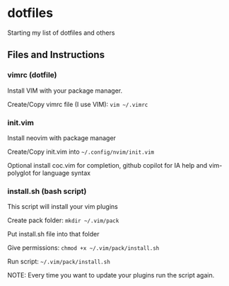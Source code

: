 # dotfiles

Starting my list of dotfiles and others

## Files and Instructions

### vimrc (dotfile)

Install VIM with your package manager.

Create/Copy vimrc file (I use VIM): `vim ~/.vimrc`

### init.vim

Install neovim with package manager

Create/Copy init.vim into `~/.config/nvim/init.vim`

Optional install coc.vim for completion, github copilot for IA help and vim-polyglot for language syntax

### install.sh (bash script)

This script will install your vim plugins

Create pack folder: `mkdir ~/.vim/pack`

Put install.sh file into that folder

Give permissions: `chmod +x ~/.vim/pack/install.sh`

Run script: `~/.vim/pack/install.sh`

NOTE: Every time you want to update your plugins run the script again.

